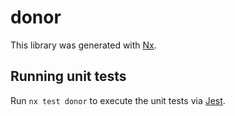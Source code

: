 # donor

This library was generated with [Nx](https://nx.dev).

## Running unit tests

Run `nx test donor` to execute the unit tests via [Jest](https://jestjs.io).
